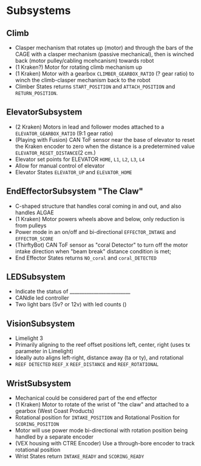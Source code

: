 
# Subsystems

## Climb

- Clasper mechanism that rotates up (motor) and through the bars of the CAGE with a clasper mechanism (passive mechanical), then is winched back (motor pulley/cabling mcehcanism) towards robot
- (1 Kraken?) Motor for rotating climb mechanism up
- (1 Kraken) Motor with a gearbox `CLIMBER_GEARBOX_RATIO` (? gear ratio) to winch the climb-clasper mechanism back to the robot
- Climber States returns `START_POSITION` and `ATTACH_POSITION` and `RETURN_POSITION`.


## ElevatorSubsystem

- (2 Kraken) Motors in lead and follower modes attached to a `ELEVATOR_GEARBOX_RATIO` (9:1 gear ratio)
- (Playing with Fusion) CAN ToF sensor near the base of elevator to reset the Kraken encoder to zero when the distance is a predetermined value `ELEVATOR_RESET_DISTANCE`(2 cm.)
- Elevator set points for ELEVATOR `HOME`, `L1`, `L2`, `L3`, `L4`
- Allow for manual control of elevator
- Elevator States `ELEVATOR_UP` and `ELEVATOR_HOME`

## EndEffectorSubsystem "The Claw"

- C-shaped structure that handles coral coming in and out, and also handles ALGAE
- (1 Kraken) Motor powers wheels above and below, only reduction is from pulleys
- Power mode in an on/off and bi-directional `EFFECTOR_INTAKE` and `EFFECTOR_SCORE`
- (ThirftyBot) CAN ToF sensor as "coral Detector" to turn off the motor intake direction when "beam break" distance condition is met;
- End Effector States returns `NO_coral` and `coral_DETECTED`

## LEDSubsystem

- Indicate the status of _________________________
- CANdle led controller
- Two light bars (5v? or 12v) with led counts ()

## VisionSubsystem

- Limelight 3
- Primarily aligning to the reef offset positions left, center, right (uses tx parameter in Limelight)
- Ideally auto aligns left-right, distance away (ta or ty), and rotational
- `REEF DETECTED` `REEF_X` `REEF_DISTANCE` and `REEF_ROTATIONAL`

## WristSubsystem

- Mechanical could be considered part of the end effector
- (1 Kraken) Motor to rotate of the wrist of "the claw" and attached to a gearbox (West Coast Products)
- Rotational position for `INTAKE_POSITION` and Rotational Position for `SCORING_POSITION`
- Motor will use power mode bi-directional with rotation position being handled by a separate encoder
- (VEX housing with CTRE Encoder) Use a through-bore encoder to track rotational position
- Wrist States return `INTAKE_READY` and `SCORING_READY`
 